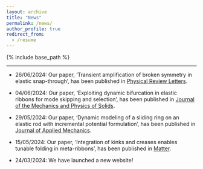 ```yaml
---
layout: archive
title: "News"
permalink: /news/
author_profile: true
redirect_from:
  - /resume
---
```


{% include base_path %}

---

* 26/06/2024: Our paper, ‘Transient amplification of broken symmetry in elastic snap-through’, has been published in [Physical Review Letters](https://journals.aps.org/prl/abstract/10.1103/PhysRevLett.132.267201).

* 04/06/2024: Our paper, ‘Exploiting dynamic bifurcation in elastic ribbons for mode skipping and selection’, has been published in [Journal of the Mechanics and Physics of Solids](https://doi.org/10.1016/j.jmps.2024.105721).

* 29/05/2024: Our paper, ‘Dynamic modeling of a sliding ring on an elastic rod with incremental potential formulation’, has been published in [Journal of Applied Mechanics](https://doi.org/10.1115/1.4065625).
  
* 15/05/2024: Our paper, ‘Integration of kinks and creases enables tunable folding in meta-ribbons’, has been published in [Matter](https://www.cell.com/matter/fulltext/S2590-2385(24)00204-2).

* 24/03/2024: We have launched a new website!
